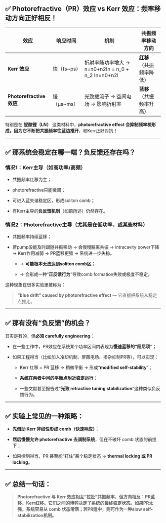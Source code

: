 ## ✅ Photorefractive（PR）效应 vs Kerr 效应：频率移动方向正好相反！

|效应|响应时间|机制|共振频率移动方向|
|---|---|---|---|
|**Kerr 效应**|快（fs~ps）|折射率随功率增大 → n=n0+n2In = n_0 + n_2 In=n0​+n2​I|**红移**（共振频率降低）|
|**Photorefractive 效应**|慢（μs~ms）|光致载流子 → 空间电场 → 影响折射率|**蓝移**（共振频率升高）|

特别是在 **铌酸锂（LN）** 这类材料中，**photorefractive effect 会抑制频率梳形成，因为它不断把共振频率往蓝边推开**，和Kerr正好对抗！

---

## ✅ 那系统会稳定在哪一端？负反馈还存在吗？

### **情况1：Kerr主导（如高功率/高频）**

- 共振频率红移为主；
    
- photorefractive只能微调；
    
- 可进入蓝失谐稳定区，形成soliton comb；
    
- 有Kerr主导的**负反馈机制**（如前所述）仍然存在。
    

### **情况2：Photorefractive主导（尤其是在低功率，或某些材料）**

- 共振频率持续蓝移；
    
- 若pump没能及时跟随共振移动 → 会慢慢脱离共振 → intracavity power下降 → Kerr作用减弱 → PR蓝移更强 → 系统进一步失稳。
    
    - → **可能根本无法达到soliton comb区**；
        
    - → 会形成一种“**正反馈行为**”导致comb formation失败或极度不稳定。
        

这种现象在很多实验里被称为：

> **“blue drift” caused by photorefractive effect** — 它直接把系统从稳定点推走。

---

## ✅ 那有没有“负反馈”的机会？

其实是有的，但**必须 carefully engineering**：

- 在一些工作中，PR效应在系统某个功率区间内表现为**慢速蓝移的“阻尼项”**；
    
- 如果工程得当（比如加入冷却机制、屏蔽电场、掺杂抑制PR等），可以实现：
    
    - Kerr 红移 + PR 蓝移 → 稍微平衡 → 形成“**modified self-stability**”；
        
    - **系统在两者中间的平衡点附近稳定运行**；
        
    - 一些文献甚至报告过“**光致 refractive tuning stabilization**”这种类似负反馈行为。
        

---

## ✅ 实验上常见的一种策略：

- **先借助 Kerr 非线性形成 comb（快速响应）**；
    
- **然后慢慢允许 photorefractive 去调制系统**，但在不破坏 comb 状态的前提下；
    
- 如果控制得当，PR 甚至能“钉住”某个稳定状态 → **thermal locking 或 PR locking**。
    

---

## ✅ 总结一句话：

> **Photorefractive 与 Kerr 效应相互“拉扯”共振频率，但方向相反：PR蓝移、Kerr红移。它们之间的博弈决定了系统的最终稳定状态。如果PR太强，系统容易从 comb 状态滑落；若PR适中，则可作为一种slow self-stabilization机制。**